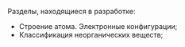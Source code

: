 Разделы, находящиеся в разработке:
- Строение атома. Электронные конфигурации;
- Классификация неорганических веществ;

